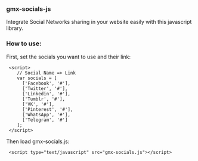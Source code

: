 ### gmx-socials-js
Integrate Social Networks sharing in your website easily with this javascript library.

### How to use:

First, set the socials you want to use and their link:
```
 <script>
    // Social Name => Link
    var socials = [
      ['Facebook', '#'],
      ['Twitter', '#'],
      ['Linkedin', '#'],
      ['Tumblr', '#'],
      ['VK', '#'],
      ['Pinterest', '#'],
      ['WhatsApp', '#'],
      ['Telegram', '#']
    ];
 </script>
```

Then load gmx-socials.js:
```
 <script type="text/javascript" src="gmx-socials.js"></script>
```

